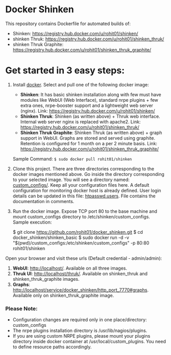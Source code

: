 Docker Shinken
==============

This repository contains Dockerfile for automated builds of:

* Shinken: <https://registry.hub.docker.com/u/rohit01/shinken/>
* shinken Thruk: <https://registry.hub.docker.com/u/rohit01/shinken_thruk/>
* shinken Thruk Graphite: <https://registry.hub.docker.com/u/rohit01/shinken_thruk_graphite/>

Get started in 3 easy steps:
===========================

1. Install [docker](https://docs.docker.com/installation/#installation). Select and pull one of the following docker image:

    * **Shinken**: It has basic shinken installation along with few must have modules like WebUI (Web Interface), standard nrpe plugins + few extra ones, nrpe-booster support and a lightweight web server (nginx). Link: <https://registry.hub.docker.com/u/rohit01/shinken/>
    * **Shinken Thruk**: Shinken (as written above) + Thruk web interface. Internal web server nginx is replaced with apache2. Link: <https://registry.hub.docker.com/u/rohit01/shinken_thruk/>
    * **Shinken Thruk Graphite**: Shinken Thruk (as written above) + graph support in WebUI. Graphs are stored and served using graphite. Retention is configured for 1 month on a per 2 minute basis. Link: <https://registry.hub.docker.com/u/rohit01/shinken_thruk_graphite/>

    Sample Command: `$ sudo docker pull rohit01/shinken`

2. Clone this project. There are three directories corresponding to the docker images mentioned above. Go inside the directory corresponding to your selected image. You will see a directory named: [custom_configs/](https://github.com/rohit01/docker_shinken/tree/master/shinken_basic/custom_configs). Keep all your configuration files here. A default configuration for monitoring docker host is already defined. User login details can be updated in this file: [htpasswd.users](https://github.com/rohit01/docker_shinken/blob/master/shinken_basic/custom_configs/htpasswd.users). File contains the documentation in comments.

3. Run the docker image. Expose TCP port 80 to the base machine and mount custom_configs directory to /etc/shinken/custom_configs. Sample execution:

    $ git clone https://github.com/rohit01/docker_shinken.git
    $ cd docker_shinken/shinken_basic
    $ sudo docker run -d -v "$(pwd)/custom_configs:/etc/shinken/custom_configs" -p 80:80 rohit01/shinken

Open your browser and visit these urls (Default credential - admin/admin):

1. **WebUI**: <http://localhost/>. Available on all three images.
2. **Thruk UI**: <http://localhost/thruk/>. Available on shinken_thruk and shinken_thruk_graphite images.
3. **Graphs**: <http://localhost/service/docker_shinken/http_port_7770#graphs>. Available only on shinken_thruk_graphite image.

### Please Note:

* Configuration changes are required only in one place/directory: custom_configs
* The nrpe plugins installation directory is /usr/lib/nagios/plugins.
* If you are using custom NRPE plugins, please mount your plugins directory inside docker container at /usr/local/custom_plugins. You need to define resource paths accordingly.
